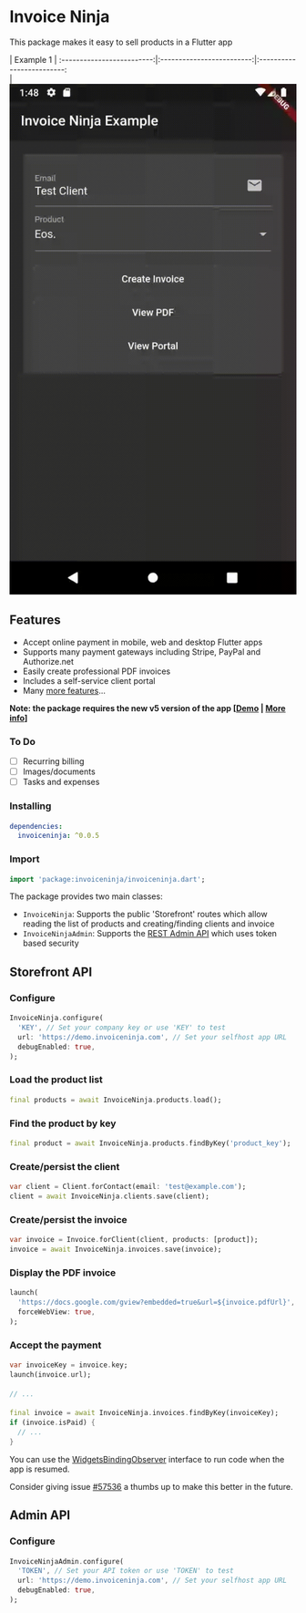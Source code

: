 # Invoice Ninja 

This package makes it easy to sell products in a Flutter app   

| Example 1             |
:-------------------------:|:-------------------------:|:-------------------------:  
|![](https://github.com/invoiceninja/flutter-package/blob/master/assets/sample.gif)  

## Features
* Accept online payment in mobile, web and desktop Flutter apps
* Supports many payment gateways including Stripe, PayPal and Authorize.net 
* Easily create professional PDF invoices 
* Includes a self-service client portal
* Many [more features](https://www.invoiceninja.com/invoicing-payment-features/)... 

**Note: the package requires the new v5 version of the app [[Demo](https://demo.invoiceninja.com) | [More info](https://forum.invoiceninja.com/t/the-invoice-ninja-v5-beta-is-now-available/4066)]**

### To Do

- [ ] Recurring billing
- [ ] Images/documents
- [ ] Tasks and expenses  

### Installing

```yaml
dependencies:
  invoiceninja: ^0.0.5
```

### Import

```dart
import 'package:invoiceninja/invoiceninja.dart';
```

The package provides two main classes:
* `InvoiceNinja`: Supports the public 'Storefront' routes which allow reading the list of products and creating/finding clients and invoice 
* `InvoiceNinjaAdmin`: Supports the [REST Admin API](https://app.swaggerhub.com/apis/invoiceninja/invoiceninja) which uses token based security 

## Storefront API

### Configure

```dart
InvoiceNinja.configure(
  'KEY', // Set your company key or use 'KEY' to test
  url: 'https://demo.invoiceninja.com', // Set your selfhost app URL
  debugEnabled: true,
);
```

### Load the product list

```dart
final products = await InvoiceNinja.products.load();
```

### Find the product by key

```dart
final product = await InvoiceNinja.products.findByKey('product_key');
```

### Create/persist the client

```dart
var client = Client.forContact(email: 'test@example.com');
client = await InvoiceNinja.clients.save(client);
```

### Create/persist the invoice

```dart
var invoice = Invoice.forClient(client, products: [product]);
invoice = await InvoiceNinja.invoices.save(invoice);
```

### Display the PDF invoice
```dart
launch(
  'https://docs.google.com/gview?embedded=true&url=${invoice.pdfUrl}',
  forceWebView: true,
);
```

### Accept the payment 

```dart
var invoiceKey = invoice.key;
launch(invoice.url);

// ...

final invoice = await InvoiceNinja.invoices.findByKey(invoiceKey);
if (invoice.isPaid) {
  // ...
}
```

You can use the [WidgetsBindingObserver](https://api.flutter.dev/flutter/widgets/WidgetsBindingObserver-class.html) interface to run code when the app is resumed. 

Consider giving issue [#57536](https://github.com/flutter/flutter/issues/57536) a thumbs up to make this better in the future.

## Admin API

### Configure

```dart
InvoiceNinjaAdmin.configure(
  'TOKEN', // Set your API token or use 'TOKEN' to test
  url: 'https://demo.invoiceninja.com', // Set your selfhost app URL
  debugEnabled: true,
);
``` 